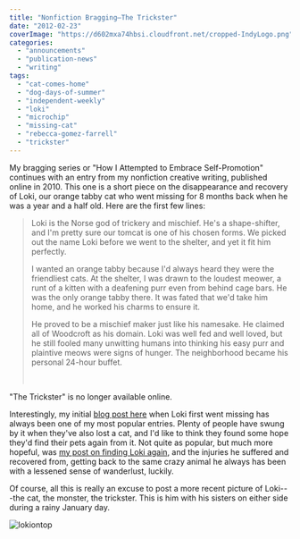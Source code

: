 ```yaml
---
title: "Nonfiction Bragging—The Trickster"
date: "2012-02-23"
coverImage: "https://d602mxa74hbsi.cloudfront.net/cropped-IndyLogo.png"
categories:
  - "announcements"
  - "publication-news"
  - "writing"
tags:
  - "cat-comes-home"
  - "dog-days-of-summer"
  - "independent-weekly"
  - "loki"
  - "microchip"
  - "missing-cat"
  - "rebecca-gomez-farrell"
  - "trickster"
---
```


My bragging series or "How I Attempted to Embrace Self-Promotion" continues with an entry from my nonfiction creative writing, published online in 2010. This one is a short piece on the disappearance and recovery of Loki, our orange tabby cat who went missing for 8 months back when he was a year and a half old. Here are the first few lines:

> Loki is the Norse god of trickery and mischief. He's a shape-shifter, and I'm pretty sure our tomcat is one of his chosen forms. We picked out the name Loki before we went to the shelter, and yet it fit him perfectly.
>
> I wanted an orange tabby because I'd always heard they were the friendliest cats. At the shelter, I was drawn to the loudest meower, a runt of a kitten with a deafening purr even from behind cage bars. He was the only orange tabby there. It was fated that we'd take him home, and he worked his charms to ensure it.
>
> He proved to be a mischief maker just like his namesake. He claimed all of Woodcroft as his domain. Loki was well fed and well loved, but he still fooled many unwitting humans into thinking his easy purr and plaintive meows were signs of hunger. The neighborhood became his personal 24-hour buffet.
>
>  

"The Trickster" is no longer available online.

Interestingly, my initial [blog post here](https://thegourmez.com/blog/2009-06-04-my-cat-is-missing/) when Loki first went missing has always been one of my most popular entries. Plenty of people have swung by it when they've also lost a cat, and I'd like to think they found some hope they'd find their pets again from it. Not quite as popular, but much more hopeful, was [my post on finding Loki again](https://thegourmez.com/blog/2010-01-25-my-cat-is-home/), and the injuries he suffered and recovered from, getting back to the same crazy animal he always has been with a lessened sense of wanderlust, luckily.

Of course, all this is really an excuse to post a more recent picture of Loki---the cat, the monster, the trickster. This is him with his sisters on either side during a rainy January day.

![lokiontop](https://d2ypg8o05lff0b.cloudfront.net/wp-content/uploads/sites/3/2012/02/lokiontop.jpg)

